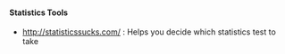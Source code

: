 #### Statistics Tools
- http://statisticssucks.com/ : Helps you decide which statistics test to take
